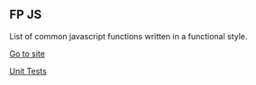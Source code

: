 ## FP JS

List of common javascript functions written in a functional style.

[Go to site](https://joogle-fp.netlify.app/)

[Unit Tests](https://github.com/lukejewers/fp-js/tree/main/src/lib)
